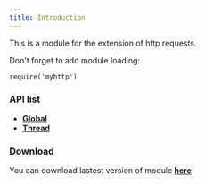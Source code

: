 ```yaml
---
title: Introduction
---
```


This is a module for the extension of http requests.

Don't forget to add module loading:
```
require('myhttp')
```

### API list
* [**Global**](global)
* [**Thread**](thread)

### Download
You can download lastest version of module [**here**](https://github.com/Pika-Software/gmsv_myhttp/releases/latest)